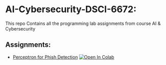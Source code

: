 # AI-Cybersecurity-DSCI-6672:

This repo Contains all the programming lab assignments from course AI & Cybersecurity

## Assignments:

* [Perceptron for Phish Detection](https://github.com/shreyagopal/AI-Cybersecurity-DSCI-6672/blob/master/Perceptron_for_Phish_Detection.ipynb) [![Open In Colab](https://colab.research.google.com/assets/colab-badge.svg)](https://colab.research.google.com/github/shreyagopal/AI-Cybersecurity-DSCI-6672/blob/master/Perceptron_for_Phish_Detection.ipynb)
